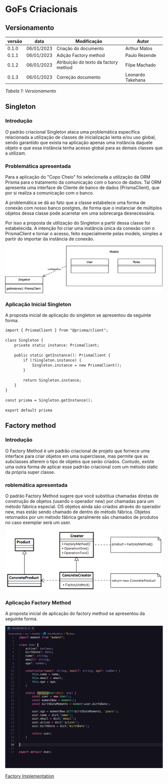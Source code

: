 # GoFs Criacionais

## Versionamento


versão | data | Modificação | Autor
-------|------|-------------|------
0.1.0 | 06/01/2023 | Criação do documento | Arthur Matos
0.1.1 | 06/01/2023 | Adição Factory method | Paulo Rezende
0.1.2 | 06/01/2023 | Atribuição do texto da factory method | Filpe Machado
0.1.3 | 06/01/2023 | Correção documento | Leonardo Takehana

*Tabela 1: Versionamento*

## Singleton

### Introdução

O padrão criacional Singleton ataca uma problemática específica relacionada a utilização de classes de inicialização lenta e/ou uso global, sendo garantido que exista na aplicação apenas uma instância daquele objeto e que essa instância tenha acesso global para as demais classes que a utilizam.

### Problemática apresentada 

Para a aplicação do "Copo Cheio" foi selecionada a utilização da ORM Prisma para o tratamento da comunicação com o banco de dados. Tal ORM apresenta uma interface de Cliente de banco de dados (PrismaClient), que por si realiza a comunicação com o banco.

A problemática se dá ao fato que a classe estabelece uma forma de conexão com nosso banco postgres, de forma que o instanciar de múltiplos objetos dessa classe pode acarretar em uma sobrecarga desnecessária.

Por isso a proposta de utilização do Singleton a partir dessa classe foi estabelecida. A intenção foi criar uma instância única da conexão com o PrismaClient e tornar o acesso, feito especialmente pelas models, simples a partir do importar da instância de conexão.

![Singleton](./assets/Gofs/Singleton.png)

### Aplicação Inicial Singleton 

A proposta inicial de aplicação do singleton se apresentou da seguinte forma.

```
import { PrismaClient } from "@prisma/client";

class Singleton {
    private static instance: PrismaClient;

    public static getInstance(): PrismaClient {
        if (!Singleton.instance) {
            Singleton.instance = new PrismaClient();
        }

        return Singleton.instance;
    }
}

const prisma = Singleton.getInstance();

export default prisma
```
## Factory method

### Introdução

O Factory Method é um padrão criacional de projeto que fornece uma interface para criar objetos em uma superclasse, mas permite que as subclasses alterem o tipo de objetos que serão criados. Contudo, existe uma outra forma de aplicar esse padrrão criacional com um método static da própria super classe.

### roblemática apresentada 

O padrão Factory Method sugere que você substitua chamadas diretas de construção de objetos (usando o operador new) por chamadas para um método fábrica especial. OS objetos ainda são criados através do operador new, mas estão sendo chamado de dentro do método fábrica. Objetos retornados por um método fábrica geralmente são chamados de produtos no caso exemplar será um user.


![Factory](./assets/Gofs/FactoryImage.png)

### Aplicação Factory Method

A proposta inicial de aplicação do factory method se apresentou da seguinte forma.

![Factory](./assets/Gofs/FactoryCode.jpg)

[Factory Implementation](https://github.com/UnBArqDsw2022-2/2022.2-CopoCheio/blob/feature/autenticate-user-admin/front-admin/src/models/UserModel.ts)
